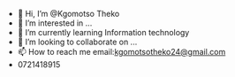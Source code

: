 - 👋 Hi, I’m @Kgomotso Theko
- 👀 I’m interested in ...
- 🌱 I’m currently learning Information technology
- 💞️ I’m looking to collaborate on ...
- 📫 How to reach me email:kgomotsotheko24@gmail.com
- 0721418915

<!---
Kgomotso03/Kgomotso03 is a ✨ special ✨ repository because its `README.md` (this file) appears on your GitHub profile.
You can click the Preview link to take a look at your changes.
--->
